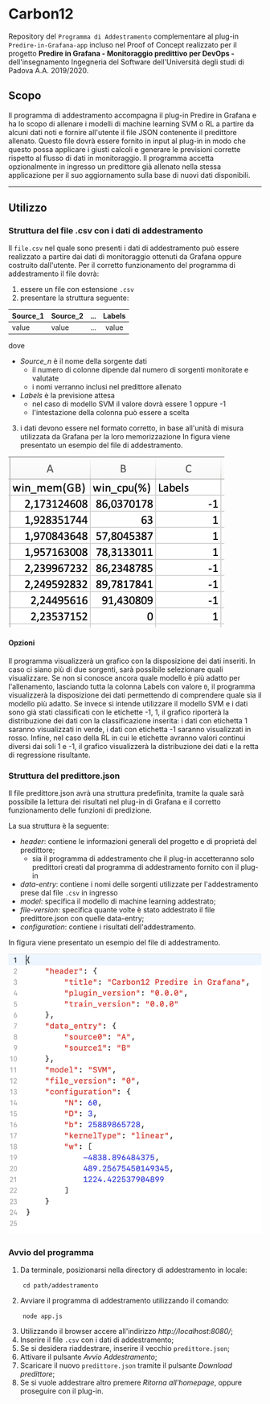 # Carbon12
Repository del `Programma di Addestramento` complementare al plug-in `Predire-in-Grafana-app` incluso nel Proof of Concept realizzato per il progetto **Predire in Grafana - Monitoraggio predittivo per DevOps -** dell'insegnamento Ingegneria del Software dell'Università degli studi di Padova A.A. 2019/2020.

## Scopo 
Il programma di addestramento accompagna il plug-in Predire in Grafana e ha lo scopo di allenare i modelli di machine learning SVM o RL a partire da alcuni dati noti e fornire all'utente il file JSON contenente il predittore allenato. Questo file dovrà essere fornito in input al plug-in in modo che questo possa applicare i giusti calcoli e generare le previsioni corrette rispetto al flusso di dati in monitoraggio. Il programma accetta opzionalmente in ingresso un predittore già allenato nella stessa applicazione per il suo aggiornamento sulla base di nuovi dati disponibili. 

--- 

## Utilizzo 
### Struttura del file .csv con i dati di addestramento
Il `file.csv` nel quale sono presenti i dati di addestramento può essere realizzato a partire dai dati di monitoraggio ottenuti da Grafana oppure costruito dall'utente. 
Per il corretto funzionamento del programma di addestramento il file dovrà: 
1. essere un file con estensione `.csv`
2. presentare la struttura seguente: 

| Source_1 | Source_2  | ... | Labels |
| :------- | :-------- | :---| :-----:| 
| value 	 | value     | ... | value  |

  dove 
  * *Source_n* è il nome della sorgente dati 
    *  il numero di colonne dipende dal numero di sorgenti monitorate e valutate
    *  i nomi verranno inclusi nel predittore allenato
  * *Labels* è la previsione attesa 
    * nel caso di modello SVM il valore dovrà essere 1 oppure -1 
    * l'intestazione della colonna può essere a scelta

3. i dati devono essere nel formato corretto, in base all'unità di misura utilizzata da Grafana per la loro memorizzazione
In figura viene presentato un esempio del file di addestramento.

![file_csv](https://github.com/alek4k/Carbon12/blob/addestramento/addestramento/img_README/formatoFileCSV.png)

#### Opzioni
Il programma visualizzerà un grafico con la disposizione dei dati inseriti. 
In caso ci siano più di due sorgenti, sarà possibile selezionare quali visualizzare. 
Se non si conosce ancora quale modello è più adatto per l'allenamento, lasciando tutta la colonna Labels con valore `0`, il programma visualizzerà la disposizione dei dati permettendo di comprendere quale sia il modello più adatto. 
Se invece si intende utilizzare il modello SVM e i dati sono già stati classificati con le etichette -1, 1, il grafico riporterà la distribuzione dei dati con la classificazione inserita: i dati con etichetta 1 saranno visualizzati in verde, i dati con etichetta -1 saranno visualizzati in rosso. 
Infine, nel caso della RL in cui le etichette avranno valori continui diversi dai soli 1 e -1, il grafico visualizzerà la distribuzione dei dati e la retta di regressione risultante. 

### Struttura del predittore.json
Il file predittore.json avrà una struttura predefinita, tramite la quale sarà possibile la lettura dei risultati nel plug-in di Grafana e il corretto funzionamento delle funzioni di predizione.

La sua struttura è la seguente:
* *header*: contiene le informazioni generali del progetto e di proprietà del predittore;
  * sia il programma di addestramento che il plug-in accetteranno solo predittori creati dal programma di addestramento fornito con il plug-in
* *data-entry*: contiene i nomi delle sorgenti utilizzate per l'addestramento prese dal file `.csv` in ingresso
* *model*: specifica il modello di machine learning addestrato;
* *file-version*: specifica quante volte è stato addestrato il file predittore.json con quelle data-entry;
* *configuration*: contiene i risultati dell'addestramento.

In figura viene presentato un esempio del file di addestramento.

![file_json](https://github.com/alek4k/Carbon12/blob/addestramento/addestramento/img_README/formatoFileJSON.png)


### Avvio del programma
1. Da terminale, posizionarsi nella directory di addestramento in locale:
```
	cd path/addestramento
```
2. Avviare il programma di addestramento utilizzando il comando:
```
	node app.js
```
3. Utilizzando il browser accere all'indirizzo *http://localhost:8080/*;
4. Inserire il file `.csv` con i dati di addestramento;
5. Se si desidera riaddestrare, inserire il vecchio `predittore.json`;
6. Attivare il pulsante *Avvio Addestramento*;
7. Scaricare il nuovo `predittore.json` tramite il pulsante *Download predittore*;
8. Se si vuole addestrare altro premere *Ritorna all'homepage*, oppure proseguire con il plug-in.

